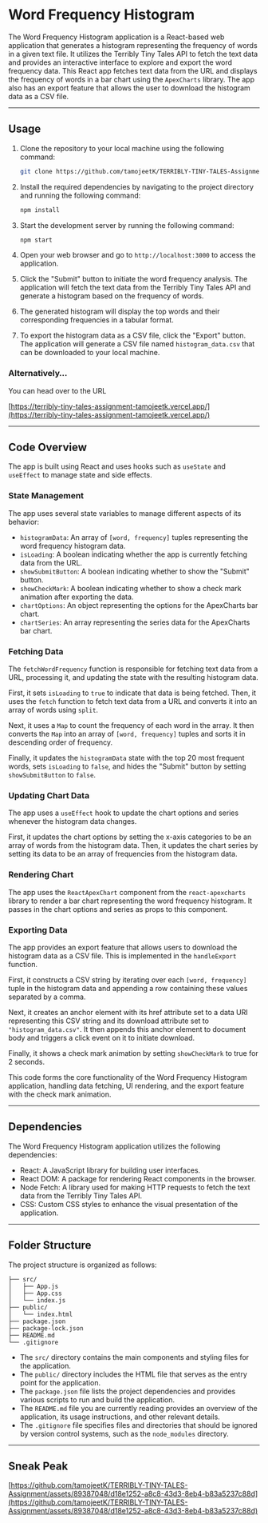 # Word Frequency Histogram

The Word Frequency Histogram application is a React-based web application that generates a histogram representing the frequency of words in a given text file. It utilizes the Terribly Tiny Tales API to fetch the text data and provides an interactive interface to explore and export the word frequency data.
This React app fetches text data from the URL and displays the frequency of words in a bar chart using the `ApexCharts` library. The app also has an export feature that allows the user to download the histogram data as a CSV file.

---

## Usage

1. Clone the repository to your local machine using the following command:
    
    ```bash
    git clone https://github.com/tamojeetK/TERRIBLY-TINY-TALES-Assignment.git
    
    ```
    
2. Install the required dependencies by navigating to the project directory and running the following command:
    
    ```bash
    npm install
    
    ```
    
3. Start the development server by running the following command:
    
    ```bash
    npm start
    
    ```
    
4. Open your web browser and go to `http://localhost:3000` to access the application.
5. Click the "Submit" button to initiate the word frequency analysis. The application will fetch the text data from the Terribly Tiny Tales API and generate a histogram based on the frequency of words.
6. The generated histogram will display the top words and their corresponding frequencies in a tabular format.
7. To export the histogram data as a CSV file, click the "Export" button. The application will generate a CSV file named `histogram_data.csv` that can be downloaded to your local machine.

### Alternatively…

You can head over to the URL 

[https://terribly-tiny-tales-assignment-tamojeetk.vercel.app/](https://terribly-tiny-tales-assignment-tamojeetk.vercel.app/)

---

## Code Overview

The app is built using React and uses hooks such as `useState` and `useEffect` to manage state and side effects.

### State Management

The app uses several state variables to manage different aspects of its behavior:

- `histogramData`: An array of `[word, frequency]` tuples representing the word frequency histogram data.
- `isLoading`: A boolean indicating whether the app is currently fetching data from the URL.
- `showSubmitButton`: A boolean indicating whether to show the "Submit" button.
- `showCheckMark`: A boolean indicating whether to show a check mark animation after exporting the data.
- `chartOptions`: An object representing the options for the ApexCharts bar chart.
- `chartSeries`: An array representing the series data for the ApexCharts bar chart.

### Fetching Data

The `fetchWordFrequency` function is responsible for fetching text data from a URL, processing it, and updating the state with the resulting histogram data.

First, it sets `isLoading` to `true` to indicate that data is being fetched. Then, it uses the `fetch` function to fetch text data from a URL and converts it into an array of words using `split`.

Next, it uses a `Map` to count the frequency of each word in the array. It then converts the `Map` into an array of `[word, frequency]` tuples and sorts it in descending order of frequency.

Finally, it updates the `histogramData` state with the top 20 most frequent words, sets `isLoading` to `false`, and hides the "Submit" button by setting `showSubmitButton` to `false`.

### Updating Chart Data

The app uses a `useEffect` hook to update the chart options and series whenever the histogram data changes.

First, it updates the chart options by setting the x-axis categories to be an array of words from the histogram data. Then, it updates the chart series by setting its data to be an array of frequencies from the histogram data.

### Rendering Chart

The app uses the `ReactApexChart` component from the `react-apexcharts` library to render a bar chart representing the word frequency histogram. It passes in the chart options and series as props to this component.

### Exporting Data

The app provides an export feature that allows users to download the histogram data as a CSV file. This is implemented in the `handleExport` function.

First, it constructs a CSV string by iterating over each `[word, frequency]` tuple in the histogram data and appending a row containing these values separated by a comma.

Next, it creates an anchor element with its href attribute set to a data URI representing this CSV string and its download attribute set to `"histogram_data.csv"`. It then appends this anchor element to document body and triggers a click event on it to initiate download.

Finally, it shows a check mark animation by setting `showCheckMark` to true for 2 seconds.

This code forms the core functionality of the Word Frequency Histogram application, handling data fetching, UI rendering, and the export feature with the check mark animation.

---

## Dependencies

The Word Frequency Histogram application utilizes the following dependencies:

- React: A JavaScript library for building user interfaces.
- React DOM: A package for rendering React components in the browser.
- Node Fetch: A library used for making HTTP requests to fetch the text data from the Terribly Tiny Tales API.
- CSS: Custom CSS styles to enhance the visual presentation of the application.

---

## Folder Structure

The project structure is organized as follows:

```
├── src/
│   ├── App.js
│   ├── App.css
│   └── index.js
├── public/
│   └── index.html
├── package.json
├── package-lock.json
├── README.md
└── .gitignore

```

- The `src/` directory contains the main components and styling files for the application.
- The `public/` directory includes the HTML file that serves as the entry point for the application.
- The `package.json` file lists the project dependencies and provides various scripts to run and build the application.
- The `README.md` file you are currently reading provides an overview of the application, its usage instructions, and other relevant details.
- The `.gitignore` file specifies files and directories that should be ignored by version control systems, such as the `node_modules` directory.

---

## Sneak Peak

[https://github.com/tamojeetK/TERRIBLY-TINY-TALES-Assignment/assets/89387048/d18e1252-a8c8-43d3-8eb4-b83a5237c88d](https://github.com/tamojeetK/TERRIBLY-TINY-TALES-Assignment/assets/89387048/d18e1252-a8c8-43d3-8eb4-b83a5237c88d)
